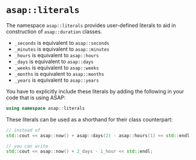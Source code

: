 # `asap::literals`

The namespace `asap::literals` provides user-defined literals to aid in construction of `asap::duration` classes.

- `_seconds` is equivalent to `asap::seconds`
- `_minutes` is equivalent to `asap::minutes`
- `_hours` is equivalent to `asap::hours`
- `_days` is equivalent to `asap::days`
- `_weeks` is equivalent to `asap::weeks`
- `_months` is equivalent to `asap::months`
- `_years` is equivalent to `asap::years`

You have to explicitly include these literals by adding the following in your code that is using ASAP:

```cpp
using namespace asap::literals
```

These literals can be used as a shorthand for their class counterpart:

```cpp
// instead of
std::cout << asap::now() + asap::days(2) - asap::hours(1) << std::endl;

// you can write
std::cout << asap::now() + 2_days - 1_hour << std::endl;
```
